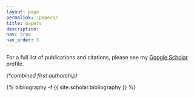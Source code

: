 ```yaml
---
layout: page
permalink: /papers/
title: papers
description:
nav: true
nav_order: 3
---
```

<!-- HCI research publications are primarily conference-focused and conferences are largely viewed as more prestigious than journal articles. In these cases, conference papers are peer reviewed and commensurate in length with full journal papers, as in other research fields. -->

For a full list of publications and citations, please see my [Google Scholar](https://scholar.google.com/citations?hl=en&user=iAtFS0wAAAAJ) profile.

*(\*combined first authorship)*

<!-- _pages/publications.md -->
<div class="publications">

{% bibliography -f {{ site.scholar.bibliography }} %}

</div>
